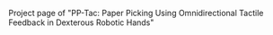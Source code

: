 Project page of "PP-Tac: Paper Picking Using Omnidirectional Tactile Feedback in Dexterous Robotic Hands"